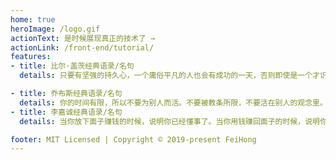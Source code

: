 ```yaml
---
home: true
heroImage: /logo.gif
actionText: 是时候展现真正的技术了 →
actionLink: /front-end/tutorial/
features:
- title: 比尔·盖茨经典语录/名句
  details: 只要有坚强的持久心，一个庸俗平凡的人也会有成功的一天，否则即使是一个才识卓越的人，也只能遭遇失败的命运。

- title: 乔布斯经典语录/名句
  details: 你的时间有限，所以不要为别人而活。不要被教条所限，不要活在别人的观念里。不要让别人的意见左右自己内心的声音。最重要的是，勇敢的去追随自己的心灵和直觉，只有自己的心灵和直觉才知道你自己的真实想法，其他一切都是次要。
- title: 李嘉诚经典语录/名句
  details: 当你放下面子赚钱的时候，说明你已经懂事了。当你用钱赚回面子的时候，说明你已经成功了。当你用面子可以赚钱的时候，说明你已经是人物了。当你还停留在那里喝酒、吹牛，啥也不懂还装懂，只爱所谓的面子的时候，说明你这辈子也就这样了。

footer: MIT Licensed | Copyright © 2019-present FeiHong
---
```

